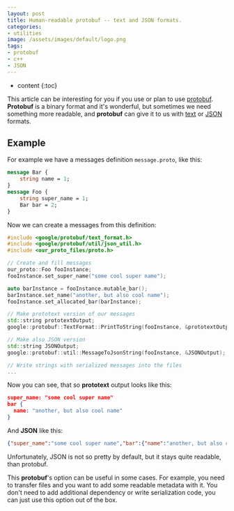```yaml
---
layout: post
title: Human-readable protobuf -- text and JSON formats.
categories:
- utilities
image: /assets/images/default/logo.png
tags:
- protobuf
- c++
- JSON
---
```


* content
{:toc}

This article can be interesting for you if you use or plan to use [protobuf](https://github.com/protocolbuffers/protobuf).
**Protobuf** is a binary format and it's wonderful, but sometimes we need something more readable, and **protobuf** can give it to us with [text](https://developers.google.com/protocol-buffers/docs/reference/cpp/google.protobuf.text_format) or [JSON](https://developers.google.com/protocol-buffers/docs/reference/cpp/google.protobuf.util.json_util) formats.

## Example

For example we have a messages definition `message.proto`, like this:
```protobuf
message Bar {
    string name = 1;
}
message Foo {
    string super_name = 1;
    Bar bar = 2;
}
```
Now we can create a messages from this definition:
```cpp
#include <google/protobuf/text_format.h>
#include <google/protobuf/util/json_util.h>
#include <our_proto_files/proto.h>

// Create and fill messages
our_proto::Foo fooInstance;
fooInstance.set_super_name("some cool super name");

auto barInstance = fooInstance.mutable_bar();
barInstance.set_name("another, but also cool name");
fooInstance.set_allocated_bar(barInstance);

// Make prototext version of our messages
std::string prototextOutput;
google::protobuf::TextFormat::PrintToString(fooInstance, &prototextOutput);

// Make also JSON version
std::string JSONOutput;
google::protobuf::util::MessageToJsonString(fooInstance, &JSONOutput);

// Write strings with serialized messages into the files
...
```
Now you can see, that so **prototext** output looks like this:
```json
super_name: "some cool super name"
bar {
  name: "another, but also cool name"
}
```
And **JSON** like this:
```json
{"super_name":"some cool super name","bar":{"name":"another, but also cool name"}}
```
Unfortunately, JSON is not so pretty by default, but it stays quite readable, than protobuf.

This **protobuf**'s option can be useful in some cases. For example, you need to transfer files and you want to add some readable metadata with it. You don't need to add additional dependency or write serialization code, you can just use this option out of the box.

